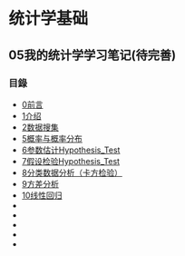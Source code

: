 # 统计学基础

## 05我的统计学学习笔记(待完善)

### 目錄

* [0前言](01统计学\05我的统计学学习笔记\0前言.md)
* [1介绍](01统计学\05我的统计学学习笔记\1介绍.md)
* [2数据搜集](01统计学\05我的统计学学习笔记\2数据搜集.md)
* [5概率与概率分布](01统计学\05我的统计学学习笔记\5概率与概率分布.md)
* [6参数估计Hypothesis_Test](01统计学\05我的统计学学习笔记\6参数估计Hypothesis_Test.md)
* [7假设检验Hypothesis_Test](01统计学\05我的统计学学习笔记\7假设检验Hypothesis_Test.md)
* [8分类数据分析（卡方检验）](01统计学\05我的统计学学习笔记\8分类数据分析（卡方检验）.md)
* [9方差分析](01统计学\05我的统计学学习笔记\9方差分析.md)
* [10线性回归](01统计学\05我的统计学学习笔记\10线性回归.md)
* []()
* []()
* []()
* []()
* []()







